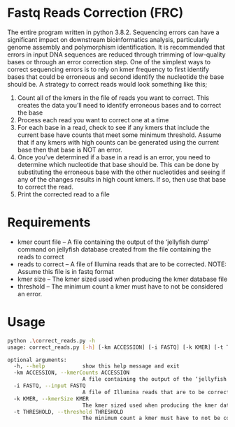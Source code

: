 # Fastq Reads Correction (FRC)
The entire program written in python 3.8.2. Sequencing errors can have a significant impact on downstream bioinformatics analysis, particularly genome assembly and polymorphism identification.  It is recommended that errors in input DNA sequences are reduced through trimming of low-quality bases or through an error correction step.  One of the simplest ways to correct sequencing errors is to rely on kmer frequency to first identify bases that could be erroneous and second identify the nucleotide the base should be.
A strategy to correct reads would look something like this;
1.	Count all of the kmers in the file of reads you want to correct.  This creates the data you’ll need to identify erroneous bases and to correct the base
2.	Process each read you want to correct one at a time
3.	For each base in a read, check to see if any kmers that include the current base have counts that meet some minimum threshold.  Assume that if any kmers with high counts can be generated using the current base then that base is NOT an error.
4.	Once you’ve determined if a base in a read is an error, you need to determine which nucleotide that base should be.  This can be done by substituting the erroneous base with the other nucleotides and seeing if any of the changes results in high count kmers.  If so, then use that base to correct the read.
5.	Print the corrected read to a file

# Requirements
* kmer count file – A file containing the output of the ‘jellyfish dump’ command on jellyfish database created from the file containing the reads to correct
* reads to correct – A file of Illumina reads that are to be corrected.  NOTE: Assume this file is in fastq format
* kmer size – The kmer sized used when producing the kmer database file
*	threshold – The minimum count a kmer must have to not be considered an error.

# Usage
```sh
python .\correct_reads.py -h
usage: correct_reads.py [-h] [-km ACCESSION] [-i FASTQ] [-k KMER] [-t THRESHOLD]    

optional arguments:
  -h, --help            show this help message and exit
  -km ACCESSION, --kmerCounts ACCESSION
                        A file containing the output of the ‘jellyfish dump’ command
  -i FASTQ, --input FASTQ
                        A file of Illumina reads that are to be corrected. NOTE: Assume this file is in fastq format
  -k KMER, --kmerSize KMER
                        The kmer sized used when producing the kmer database file
  -t THRESHOLD, --threshold THRESHOLD
                        The minimum count a kmer must have to not be considered an error
```

